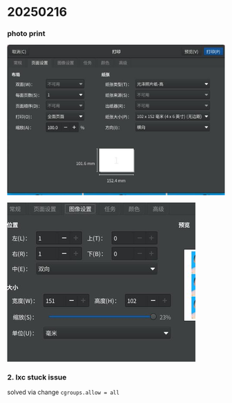 # 20250216
### photo print

![./images/2025_02_16_08_35_23_686x474.jpg](./images/2025_02_16_08_35_23_686x474.jpg)

![./images/2025_02_16_08_35_40_436x369.jpg](./images/2025_02_16_08_35_40_436x369.jpg)

### 2. lxc stuck issue
solved via change `cgroups.allow = all`
